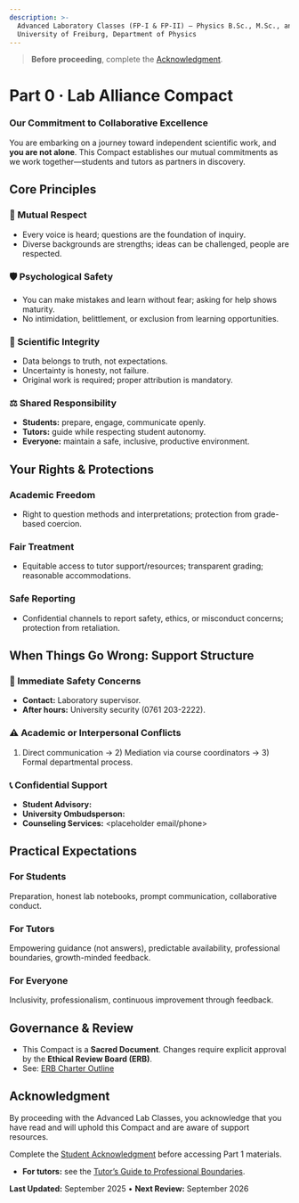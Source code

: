 ```yaml
---
description: >-
  Advanced Laboratory Classes (FP-I & FP-II) — Physics B.Sc., M.Sc., and M.Ed. —
  University of Freiburg, Department of Physics
---
```


> **Before proceeding**, complete the [Acknowledgment](./ACKNOWLEDGMENT.md).

# Part 0 · Lab Alliance Compact

### Our Commitment to Collaborative Excellence

You are embarking on a journey toward independent scientific work, and **you are not alone**. This Compact establishes our mutual commitments as we work together—students and tutors as partners in discovery.

## Core Principles

### 🤝 Mutual Respect

* Every voice is heard; questions are the foundation of inquiry.
* Diverse backgrounds are strengths; ideas can be challenged, people are respected.

### 🛡️ Psychological Safety

* You can make mistakes and learn without fear; asking for help shows maturity.
* No intimidation, belittlement, or exclusion from learning opportunities.

### 🔬 Scientific Integrity

* Data belongs to truth, not expectations.
* Uncertainty is honesty, not failure.
* Original work is required; proper attribution is mandatory.

### ⚖️ Shared Responsibility

* **Students:** prepare, engage, communicate openly.
* **Tutors:** guide while respecting student autonomy.
* **Everyone:** maintain a safe, inclusive, productive environment.

## Your Rights & Protections

### Academic Freedom

* Right to question methods and interpretations; protection from grade-based coercion.

### Fair Treatment

* Equitable access to tutor support/resources; transparent grading; reasonable accommodations.

### Safe Reporting

* Confidential channels to report safety, ethics, or misconduct concerns; protection from retaliation.

## When Things Go Wrong: Support Structure

### 🚨 Immediate Safety Concerns

* **Contact:** Laboratory supervisor.
* **After hours:** University security (0761 203-2222).

### ⚠️ Academic or Interpersonal Conflicts

1. Direct communication → 2) Mediation via course coordinators → 3) Formal departmental process.

### 📞 Confidential Support

* **Student Advisory:**
* **University Ombudsperson:**
* **Counseling Services:** \<placeholder email/phone>

## Practical Expectations

### For Students

Preparation, honest lab notebooks, prompt communication, collaborative conduct.

### For Tutors

Empowering guidance (not answers), predictable availability, professional boundaries, growth-minded feedback.

### For Everyone

Inclusivity, professionalism, continuous improvement through feedback.

## Governance & Review

* This Compact is a **Sacred Document**. Changes require explicit approval by the **Ethical Review Board (ERB)**.
* See: [ERB Charter Outline](../../governance/erb-charter-outline.md)

## Acknowledgment

By proceeding with the Advanced Lab Classes, you acknowledge that you have read and will uphold this Compact and are aware of support resources.

Complete the [Student Acknowledgment](ACKNOWLEDGMENT.md) before accessing Part 1 materials.

- **For tutors:** see the [Tutor’s Guide to Professional Boundaries](../part-8-contributing/tutor-boundaries.md).

**Last Updated:** September 2025 • **Next Review:** September 2026
